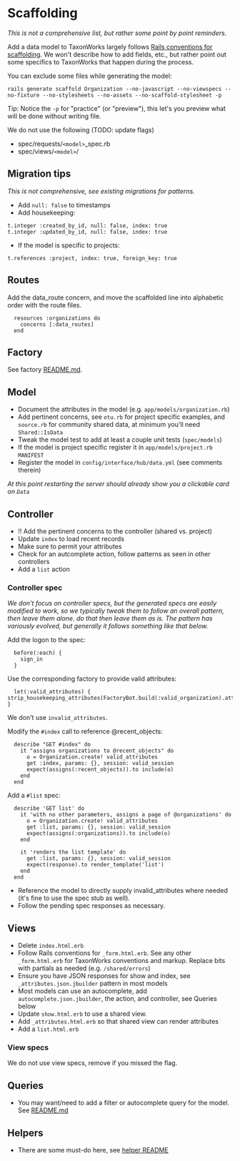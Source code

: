 
# Scaffolding

_This is not a comprehensive list, but rather some point by point reminders._

Add a data model to TaxonWorks largely follows [Rails conventions for scaffolding](https://guides.rubyonrails.org/command_line.html#rails-generate).  We won't describe how to add fields, etc., but rather point out some specifics to TaxonWorks that happen during the process.

You can exclude some files while generating the model:

`rails generate scaffold Organization --no-javascript --no-viewspecs --no-fixture --no-stylesheets --no-assets --no-scaffold-stylesheet -p`

Tip: Notice the `-p` for "practice" (or "preview"), this let's you preview what will be done without writing file.

We do not use the following (TODO: update flags)

* spec/requests/`<model>`_spec.rb
* spec/views/`<model>`/

## Migration tips

_This is not comprehensive, see existing migrations for patterns._

* Add `null: false` to timestamps
* Add housekeeping:
```
t.integer :created_by_id, null: false, index: true
t.integer :updated_by_id, null: false, index: true
```
* If the model is specific to projects: 
```
t.references :project, index: true, foreign_key: true
```

## Routes

Add the data_route concern, and move the scaffolded line into alphabetic order with the route files.

```
  resources :organizations do
    concerns [:data_routes]
  end
```

## Factory

See factory [README.md](https://github.com/SpeciesFileGroup/taxonworks/blob/development/spec/factories/README.md).

## Model

* Document the attributes in the model (e.g. `app/models/organization.rb`)
* Add pertinent concerns, see `otu.rb` for project specific examples, and `source.rb` for community shared data, at minimum you'll need `Shared::IsData`
* Tweak the model test to add at least a couple unit tests (`spec/models`)
* If the model is project specific register it in `app/models/project.rb` `MANIFEST`
* Register the model in `config/interface/hub/data.yml` (see comments therein)

_At this point restarting the server should already show you a clickable card on `Data`_

## Controller

* !! Add the pertinent concerns to the controller (shared vs. project)
* Update `index` to load recent records
* Make sure to permit your attributes
* Check for an autcomplete action, follow patterns as seen in other controllers
* Add a `list` action

### Controller spec

_We don't focus on controller specs, but the generated specs are easily modified to work, so we typically tweak them to follow an overall pattern, then leave them alone. do that then leave them as is. The pattern has variously evolved, but generally it follows something like that below._

Add the logon to the spec:
```
  before(:each) {
    sign_in
  }
```

Use the corresponding factory to provide valid attributes:
```
  let(:valid_attributes) { strip_housekeeping_attributes(FactoryBot.build(:valid_organization).attributes) }
```

We don't use `invalid_attributes`.

Modify the `#index` call to reference @recent_objects:
```
  describe "GET #index" do
    it "assigns organizations to @recent_objects" do
      o = Organization.create! valid_attributes
      get :index, params: {}, session: valid_session
      expect(assigns(:recent_objects)).to include(o)
    end
  end
```

Add a `#list` spec:
```
  describe 'GET list' do
    it 'with no other parameters, assigns a page of @organizations' do
      o = Organization.create! valid_attributes
      get :list, params: {}, session: valid_session
      expect(assigns(:organizations)).to include(o)
    end

    it 'renders the list template' do
      get :list, params: {}, session: valid_session
      expect(response).to render_template('list')
    end
  end
```

* Reference the model to directly supply invalid_attributes where needed (it's fine to use the spec stub as well).
* Follow the pending spec responses as necessary.

## Views

* Delete `index.html.erb`
* Follow Rails conventions for `_form.html.erb`. See any other `_form.html.erb` for TaxonWorks conventions and markup. Replace bits with partials as needed (e.g. `/shared/errors`)
* Ensure you have JSON responses for show and index, see `_attributes.json.jbuilder` pattern in most models
* Most models can use an autocomplete, add `autocomplete.json.jbuilder`, the action, and controller, see Queries below
* Update `show.html.erb` to use a shared view. 
* Add `_attributes.html.erb` so that shared view can render attributes
* Add a `list.html.erb`

### View specs

We do not use view specs, remove if you missed the flag.

## Queries

* You may want/need to add a filter or autocomplete query for the model.  See [README.md](https://github.com/SpeciesFileGroup/taxonworks/blob/development/lib/queries/README.md)

## Helpers

* There are some must-do here, see [helper README](https://github.com/SpeciesFileGroup/taxonworks/blob/development/app/helpers/README.md)

